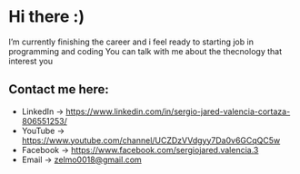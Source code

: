 # Hi there :)

I’m currently finishing the career and i feel ready to starting job in programming and coding
You can talk with me about the thecnology that interest you

## Contact me here: 
- LinkedIn -> https://www.linkedin.com/in/sergio-jared-valencia-cortaza-806551253/
- YouTube -> https://www.youtube.com/channel/UCZDzVVdgyy7Da0v6GCqQC5w
- Facebook -> https://www.facebook.com/sergiojared.valencia.3
- Email -> zelmo0018@gmail.com

